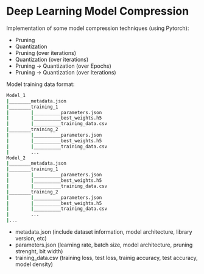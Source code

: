 # Deep Learning Model Compression

Implementation of some model compression techniques (using Pytorch):
- Pruning
- Quantization
- Pruning (over iterations)
- Quantization (over iterations)
- Pruning -> Quantization (over Epochs)
- Pruning -> Quantization (over Iterations)

Model training data format:
```bash
Model_1
|________metadata.json
|________training_1
|        |__________parameters.json
|        |__________best_weights.h5
|        |__________training_data.csv
|________training_2
|        |__________parameters.json
|        |__________best_weights.h5
|        |__________training_data.csv
|        ...
Model_2
|________metadata.json
|________training_1
|        |__________parameters.json
|        |__________best_weights.h5
|        |__________training_data.csv
|________training_2
|        |__________parameters.json
|        |__________best_weights.h5
|        |__________training_data.csv
|        ...
|...
```
- metadata.json (include dataset information, model architecture, library version, etc)
- parameters.json (learning rate, batch size, model architecture, pruning strenght, bit width)
- training_data.csv (training loss, test loss, trainig accuracy, test accuracy, model density)
